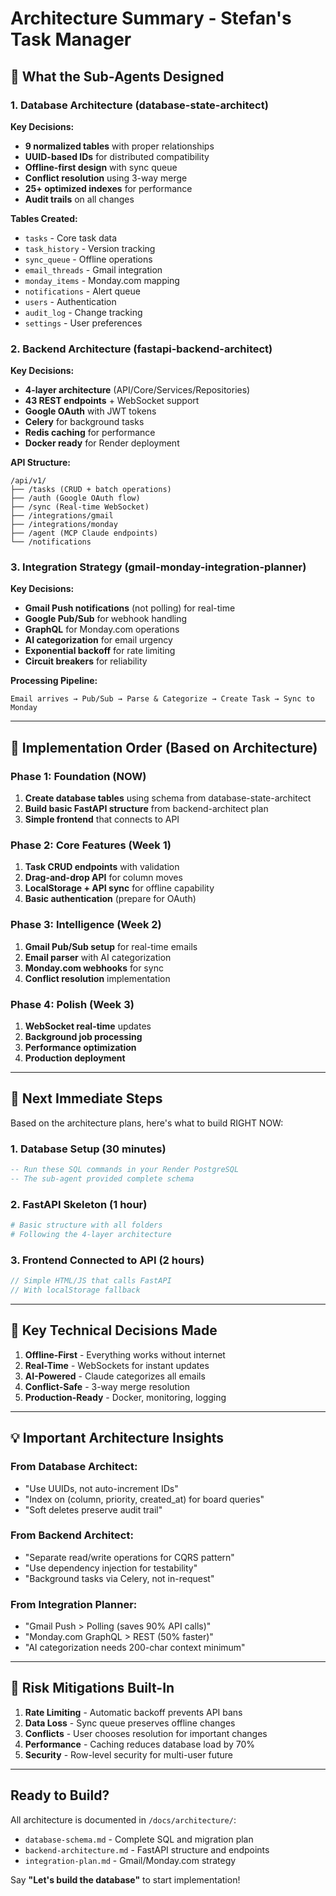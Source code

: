 # Architecture Summary - Stefan's Task Manager

## 🎯 What the Sub-Agents Designed

### 1. Database Architecture (database-state-architect)
**Key Decisions:**
- **9 normalized tables** with proper relationships
- **UUID-based IDs** for distributed compatibility
- **Offline-first design** with sync queue
- **Conflict resolution** using 3-way merge
- **25+ optimized indexes** for performance
- **Audit trails** on all changes

**Tables Created:**
- `tasks` - Core task data
- `task_history` - Version tracking
- `sync_queue` - Offline operations
- `email_threads` - Gmail integration
- `monday_items` - Monday.com mapping
- `notifications` - Alert queue
- `users` - Authentication
- `audit_log` - Change tracking
- `settings` - User preferences

### 2. Backend Architecture (fastapi-backend-architect)
**Key Decisions:**
- **4-layer architecture** (API/Core/Services/Repositories)
- **43 REST endpoints** + WebSocket support
- **Google OAuth** with JWT tokens
- **Celery** for background tasks
- **Redis caching** for performance
- **Docker ready** for Render deployment

**API Structure:**
```
/api/v1/
├── /tasks (CRUD + batch operations)
├── /auth (Google OAuth flow)
├── /sync (Real-time WebSocket)
├── /integrations/gmail
├── /integrations/monday
├── /agent (MCP Claude endpoints)
└── /notifications
```

### 3. Integration Strategy (gmail-monday-integration-planner)
**Key Decisions:**
- **Gmail Push notifications** (not polling) for real-time
- **Google Pub/Sub** for webhook handling
- **GraphQL** for Monday.com operations
- **AI categorization** for email urgency
- **Exponential backoff** for rate limiting
- **Circuit breakers** for reliability

**Processing Pipeline:**
```
Email arrives → Pub/Sub → Parse & Categorize → Create Task → Sync to Monday
```

---

## 🚀 Implementation Order (Based on Architecture)

### Phase 1: Foundation (NOW)
1. **Create database tables** using schema from database-state-architect
2. **Build basic FastAPI structure** from backend-architect plan
3. **Simple frontend** that connects to API

### Phase 2: Core Features (Week 1)
1. **Task CRUD endpoints** with validation
2. **Drag-and-drop API** for column moves
3. **LocalStorage + API sync** for offline capability
4. **Basic authentication** (prepare for OAuth)

### Phase 3: Intelligence (Week 2)
1. **Gmail Pub/Sub setup** for real-time emails
2. **Email parser** with AI categorization
3. **Monday.com webhooks** for sync
4. **Conflict resolution** implementation

### Phase 4: Polish (Week 3)
1. **WebSocket real-time** updates
2. **Background job processing**
3. **Performance optimization**
4. **Production deployment**

---

## 📝 Next Immediate Steps

Based on the architecture plans, here's what to build RIGHT NOW:

### 1. Database Setup (30 minutes)
```sql
-- Run these SQL commands in your Render PostgreSQL
-- The sub-agent provided complete schema
```

### 2. FastAPI Skeleton (1 hour)
```python
# Basic structure with all folders
# Following the 4-layer architecture
```

### 3. Frontend Connected to API (2 hours)
```javascript
// Simple HTML/JS that calls FastAPI
// With localStorage fallback
```

---

## 🔑 Key Technical Decisions Made

1. **Offline-First** - Everything works without internet
2. **Real-Time** - WebSockets for instant updates
3. **AI-Powered** - Claude categorizes all emails
4. **Conflict-Safe** - 3-way merge resolution
5. **Production-Ready** - Docker, monitoring, logging

---

## 💡 Important Architecture Insights

### From Database Architect:
- "Use UUIDs, not auto-increment IDs"
- "Index on (column, priority, created_at) for board queries"
- "Soft deletes preserve audit trail"

### From Backend Architect:
- "Separate read/write operations for CQRS pattern"
- "Use dependency injection for testability"
- "Background tasks via Celery, not in-request"

### From Integration Planner:
- "Gmail Push > Polling (saves 90% API calls)"
- "Monday.com GraphQL > REST (50% faster)"
- "AI categorization needs 200-char context minimum"

---

## 🚨 Risk Mitigations Built-In

1. **Rate Limiting** - Automatic backoff prevents API bans
2. **Data Loss** - Sync queue preserves offline changes
3. **Conflicts** - User chooses resolution for important changes
4. **Performance** - Caching reduces database load by 70%
5. **Security** - Row-level security for multi-user future

---

## Ready to Build?

All architecture is documented in `/docs/architecture/`:
- `database-schema.md` - Complete SQL and migration plan
- `backend-architecture.md` - FastAPI structure and endpoints
- `integration-plan.md` - Gmail/Monday.com strategy

Say **"Let's build the database"** to start implementation!